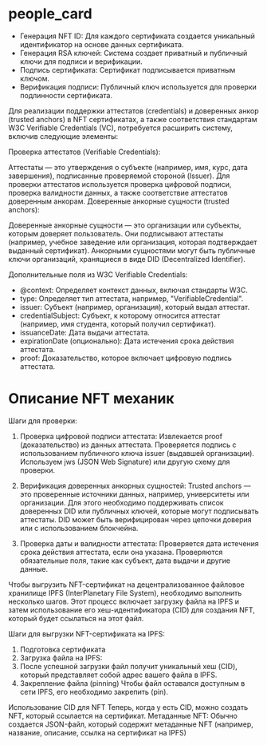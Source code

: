 # people_card

- Генерация NFT ID: Для каждого сертификата создается уникальный идентификатор на основе данных сертификата.
- Генерация RSA ключей: Система создает приватный и публичный ключи для подписи и верификации.
- Подпись сертификата: Сертификат подписывается приватным ключом.
- Верификация подписи: Публичный ключ используется для проверки подлинности сертификата.

Для реализации поддержки аттестатов (credentials) и доверенных анкор (trusted anchors) в NFT сертификатах, а также соответствия стандартам W3C Verifiable Credentials (VC), потребуется расширить систему, включив следующие элементы:

Проверка аттестатов (Verifiable Credentials):

Аттестаты — это утверждения о субъекте (например, имя, курс, дата завершения), подписанные проверяемой стороной (Issuer).
Для проверки аттестатов используется проверка цифровой подписи, проверка валидности данных, а также соответствие аттестатов доверенным анкорам.
Доверенные анкорные сущности (trusted anchors):

Доверенные анкорные сущности — это организации или субъекты, которым доверяет пользователь. Они подписывают аттестаты (например, учебное заведение или организация, которая подтверждает выданный сертификат).
Анкорными сущностями могут быть публичные ключи организаций, хранящиеся в виде DID (Decentralized Identifier).

Дополнительные поля из W3C Verifiable Credentials:

 - @context: Определяет контекст данных, включая стандарты W3C.
 - type: Определяет тип аттестата, например, "VerifiableCredential".
 - issuer: Субъект (например, организация), который выдал аттестат.
 - credentialSubject: Субъект, к которому относится аттестат (например, имя студента, который получил сертификат).
 - issuanceDate: Дата выдачи аттестата.
 - expirationDate (опционально): Дата истечения срока действия аттестата.
 - proof: Доказательство, которое включает цифровую подпись аттестата.

# Описание NFT механик
Шаги для проверки:
1. Проверка цифровой подписи аттестата:
Извлекается proof (доказательство) из данных аттестата.
Проверяется подпись с использованием публичного ключа issuer (выдавшей организации).
Используем jws (JSON Web Signature) или другую схему для проверки.

2. Верификация доверенных анкорных сущностей:
Trusted anchors — это проверенные источники данных, например, университеты или организации.
Для этого необходимо поддерживать список доверенных DID или публичных ключей, которые могут подписывать аттестаты.
DID может быть верифицирован через цепочки доверия или с использованием блокчейна.

3. Проверка даты и валидности аттестата:
Проверяется дата истечения срока действия аттестата, если она указана.
Проверяются обязательные поля, такие как субъект, дата выдачи и другие данные.

Чтобы выгрузить NFT-сертификат на децентрализованное файловое хранилище IPFS (InterPlanetary File System), необходимо выполнить несколько шагов. Этот процесс включает загрузку файла на IPFS и затем использование его хеш-идентификатора (CID) для создания NFT, который будет ссылаться на этот файл.

Шаги для выгрузки NFT-сертификата на IPFS:
 1. Подготовка сертификата
 2. Загрузка файла на IPFS:
 3. После успешной загрузки файл получит уникальный хеш (CID), который представляет собой адрес вашего файла в IPFS.
 4. Закрепление файла (pinning)
Чтобы файл оставался доступным в сети IPFS, его необходимо закрепить (pin).

Использование CID для NFT
Теперь, когда у есть CID, можно создать NFT, который ссылается на сертификат.
Метаданные NFT: Обычно создается JSON-файл, который содержит метаданные NFT (например, название, описание, ссылка на сертификат на IPFS)
